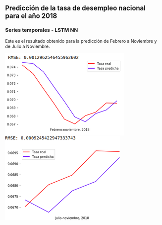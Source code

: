 ## Predicción de la tasa de desempleo nacional para el año 2018
### Series temporales - LSTM NN

Este es el resultado obtenido para la predicción de Febrero a Noviembre y de Julio a Noviembre.

![Image of Jan_Nov](./Images/Jan_Nov.png?raw=true "LSTM_model") ![Image of Jul_Nov](./Images/Jul_Nov.png?raw=true "LSTM_model2")

